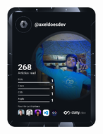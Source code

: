 
<div align="left">
<a href="https://app.daily.dev/axeldoesdev">
  <img width=200" align="right" src="https://github.com/kakarot-dev/kakarot-dev/blob/main/devcard.svg" alt="Axel's Dev Card"/>
  </a>
</div>
